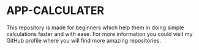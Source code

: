 # APP-CALCULATER
This repository is made for beginners which help them in doing simple calculations faster and with ease. For more information you could visit my GitHub profile where you will find more amazing repositories.
